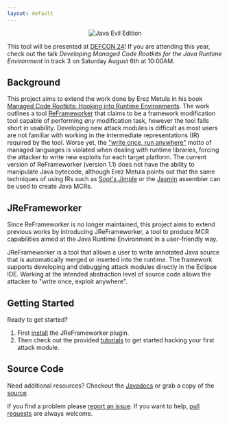 ```yaml
---
layout: default
---
```


<center><img src="https://ben-holland.com/JReFrameworker/images/Java-Evil-Edition-Horizontal.jpg" alt="Java Evil Edition" style="max-width:100%;"></center>

This tool will be presented at [DEFCON 24](https://www.defcon.org/html/defcon-24/dc-24-speakers.html#Holland)! If you are attending this year, check out the talk *Developing Managed Code Rootkits for the Java Runtime Environment* in track 3 on Saturday
August 6th at 10:00AM.

## Background
This project aims to extend the work done by Erez Metula in his book [Managed Code Rootkits: Hooking into Runtime Environments](http://amzn.to/1LuFMaF). The work outlines a tool [ReFrameworker](https://appsec-labs.com/managed_code_rootkits) that claims to be a framework modification tool capable of performing *any* modification task, however the tool falls short in usability. Developing new attack modules is difficult as most users are not familiar with working in the intermediate representations (IR) required by the tool.  Worse yet, the ["write once, run anywhere"](https://en.wikipedia.org/wiki/Write_once,_run_anywhere) motto of managed languages is violated when dealing with runtime libraries, forcing the attacker to write new exploits for each target platform. The current version of ReFrameworker (version 1.1) does not have the ability to manipulate Java bytecode, although Erez Metula points out that the same techniques of using IRs such as [Soot's Jimple](https://sable.github.io/soot/) or the [Jasmin](http://jasmin.sourceforge.net/) assembler can be used to create Java MCRs.

## JReFrameworker
Since ReFrameworker is no longer maintained, this project aims to extend previous works by introducing JReFrameworker, a tool to produce MCR capabilities aimed at the Java Runtime Environment in a user-friendly way. 

JReFrameworker is a tool that allows a user to write annotated Java source that is automatically merged or inserted into the runtime.  The framework supports developing and debugging attack modules directly in the Eclipse IDE. Working at the intended abstraction level of source code allows the attacker to "write once, exploit anywhere".

## Getting Started

Ready to get started?

1. First [install](/JReFrameworker/install) the JReFrameworker plugin.
2. Then check out the provided [tutorials](/JReFrameworker/tutorials) to get started hacking your first attack module.

## Source Code

Need additional resources?  Checkout the [Javadocs](/JReFrameworker/javadoc/index.html) or grab a copy of the [source](https://github.com/benjholla/JReFrameworker).

If you find a problem please [report an issue](https://github.com/benjholla/JReFrameworker/issues). If you want to help, [pull requests](https://github.com/benjholla/JReFrameworker/pulls) are always welcome.
